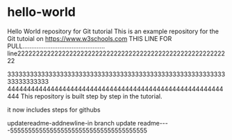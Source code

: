 # hello-world
Hello World repository for Git tutorial
This is an example repository for the Git tutoial on https://www.w3schools.com
THIS LINE FOR PULL...............................................
line2222222222222222222222222222222222222222222222222222222222

333333333333333333333333333333333333333333333333333333333333333333333
4444444444444444444444444444444444444444444444444444444444
This repository is built step by step in the tutorial.

it now includes steps for githubs

updatereadme-addnewline-in branch update readme----55555555555555555555555555555555555555
